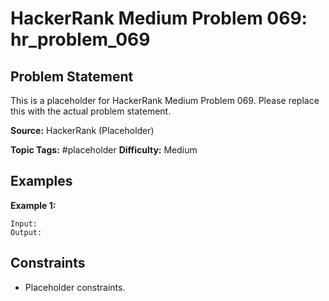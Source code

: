 # HackerRank Medium Problem 069: hr_problem_069

## Problem Statement

This is a placeholder for HackerRank Medium Problem 069.
Please replace this with the actual problem statement.

**Source:** HackerRank (Placeholder)

**Topic Tags:** #placeholder
**Difficulty:** Medium

## Examples

**Example 1:**

```
Input:
Output:
```

## Constraints

- Placeholder constraints.
